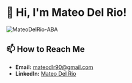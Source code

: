 # 👋 Hi, I'm Mateo Del Rio!
<p align="left"> <img src="https://komarev.com/ghpvc/?username=MateoDelRio-ABA" alt="MateoDelRio-ABA" /> </p>

## 📫 How to Reach Me

- **Email:** mateodlr90@gmail.com
- **LinkedIn:** [Mateo Del Rio](https://www.linkedin.com/in/mateo-del-rio/)
